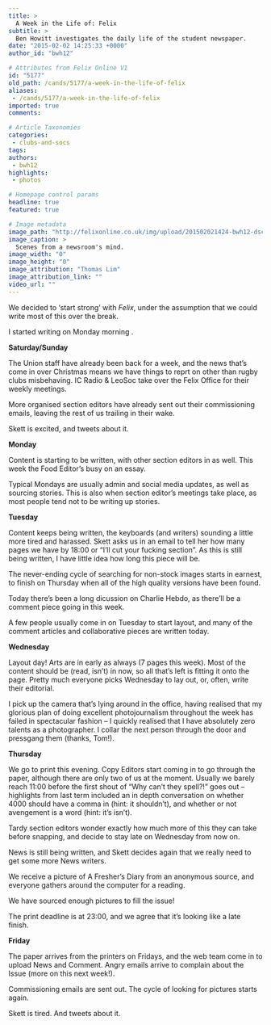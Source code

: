```yaml
---
title: >
  A Week in the Life of: Felix
subtitle: >
  Ben Howitt investigates the daily life of the student newspaper.
date: "2015-02-02 14:25:33 +0000"
author_id: "bwh12"

# Attributes from Felix Online V1
id: "5177"
old_path: /cands/5177/a-week-in-the-life-of-felix
aliases:
 - /cands/5177/a-week-in-the-life-of-felix
imported: true
comments:

# Article Taxonomies
categories:
 - clubs-and-socs
tags:
authors:
 - bwh12
highlights:
 - photos

# Homepage control params
headline: true
featured: true

# Image metadata
image_path: "http://felixonline.co.uk/img/upload/201502021424-bwh12-dsc_0898_by_tlim.jpg"
image_caption: >
  Scenes from a newsroom's mind.
image_width: "0"
image_height: "0"
image_attribution: "Thomas Lim"
image_attribution_link: ""
video_url: ""
---
```


We decided to ‘start strong’ with _Felix_, under the assumption that we could write most of this over the break.

I started writing on Monday morning .

__Saturday/Sunday__

The Union staff have already been back for a week, and the news that’s come in over Christmas means we have things to reprt on other than rugby clubs misbehaving. IC Radio & LeoSoc take over the Felix Office for their weekly meetings.

More organised section editors have already sent out their commissioning emails, leaving the rest of us trailing in their wake.

Skett is excited, and tweets about it.

__Monday__

Content is starting to be written, with other section editors in as well. This week the Food Editor’s busy on an essay.

Typical Mondays are usually admin and social media updates, as well as sourcing stories. This is also when section editor’s meetings take place, as most people tend not to be writing up stories.

__Tuesday__

Content keeps being written, the keyboards (and writers) sounding a little more tired and harassed. Skett asks us in an email to tell her how many pages we have by 18:00 or “I’ll cut your fucking section”. As this is still being written, I have little idea how long this piece will be.

The never-ending cycle of searching for non-stock images starts in earnest, to finish on Thursday when all of the high quality versions have been found.

Today there’s been a long dicussion on Charlie Hebdo, as there’ll be a comment piece going in this week.

A few people usually come in on Tuesday to start layout, and many of the comment articles and collaborative pieces are written today.

__Wednesday__

Layout day! Arts are in early as always (7 pages this week). Most of the content should be (read, isn’t) in now, so all that’s left is fitting it onto the page. Pretty much everyone picks Wednesday to lay out, or, often, write their editorial.

I pick up the camera that’s lying around in the office, having realised that my glorious plan of doing excellent photojournalism throughout the week has failed in spectacular fashion – I quickly realised that I have absolutely zero talents as a photographer. I collar the next person through the door and pressgang them (thanks, Tom!).

__Thursday__

We go to print this evening. Copy Editors start coming in to go through the paper, although there are only two of us at the moment. Usually we barely reach 11:00 before the first shout of “Why can’t they spell?!” goes out – highlights from last term included an in depth conversation on whether 4000 should have a comma in (hint: it shouldn’t), and whether or not avengement is a word (hint: it’s isn’t).

Tardy section editors wonder exactly how much more of this they can take before snapping, and decide to stay late on Wednesday from now on.

News is still being written, and Skett decides again that we really need to get some more News writers.

We receive a picture of A Fresher’s Diary from an anonymous source, and everyone gathers around the computer for a reading.

We have sourced enough pictures to fill the issue!

The print deadline is at 23:00, and we agree that it’s looking like a late finish.

__Friday__

The paper arrives from the printers on Fridays, and the web team come in to upload News and Comment. Angry emails arrive to complain about the Issue (more on this next week!).

Commissioning emails are sent out. The cycle of looking for pictures starts again.

Skett is tired. And tweets about it.
